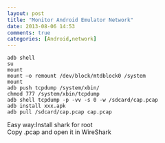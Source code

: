 ```yaml
---
layout: post
title: "Monitor Android Emulator Network"
date: 2013-08-06 14:53
comments: true
categories: [Android,network]
---
```

<!--more-->
```
adb shell
su
mount
mount –o remount /dev/block/mtdblock0 /system
mount
adb push tcpdump /system/xbin/
chmod 777 /system/xbin/tcpdump
adb shell tcpdump -p -vv -s 0 -w /sdcard/cap.pcap
adb install xxx.apk
adb pull /sdcard/cap.pcap cap.pcap
```
Easy way:Install shark for root  
Copy .pcap and open it in WireShark